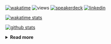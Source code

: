 [![wakatime](https://wakatime.com/badge/user/ddf27f94-292a-4343-b7eb-1143a4c6cf87.svg)](https://wakatime.com/@ddf27f94-292a-4343-b7eb-1143a4c6cf87)
![views](https://komarev.com/ghpvc/?username=chck&color=blueviolet)
[![speakerdeck](https://img.shields.io/badge/Speaker_Deck-chck-8a2be2?style=flat-square&logo=speaker-deck)](https://speakerdeck.com/chck)
[![linkedin](https://img.shields.io/badge/LinkedIn-chck-8a2be2?style=flat-square&logo=linkedin)](https://www.linkedin.com/in/chck/)

[![wakatime stats](https://github-readme-stats-nine-umber-51.vercel.app/api/wakatime?username=chck&layout=compact&count_private=true&hide_title=true&hide=Other&theme=buefy&langs_count=14)](https://wakatime.com/@chck?rank=me)

[![github stats](https://github-readme-stats-nine-umber-51.vercel.app/api?username=chck&count_private=true&show_icons=true&hide_title=true&theme=buefy)](https://github.com/anuraghazra/github-readme-stats)

<details>
  <summary><b>Read more</b></summary>
  <br>

  <!--START_SECTION:waka-->
**🐱 My GitHub Data** 

> 📦 126.2 kB Used in GitHub's Storage 
 > 
> 🏆 483 Contributions in the Year 2025
 > 
> 💼 Opted to Hire
 > 
> 📜 133 Public Repositories 
 > 
> 🔑 24 Private Repositories 
 > 
**I'm a Night 🦉** 

```text
🌞 Morning                1465 commits        █████░░░░░░░░░░░░░░░░░░░░   18.29 % 
🌆 Daytime                2380 commits        ███████░░░░░░░░░░░░░░░░░░   29.71 % 
🌃 Evening                2215 commits        ███████░░░░░░░░░░░░░░░░░░   27.65 % 
🌙 Night                  1952 commits        ██████░░░░░░░░░░░░░░░░░░░   24.36 % 
```
📅 **I'm Most Productive on Thursday** 

```text
Monday                   1421 commits        ████░░░░░░░░░░░░░░░░░░░░░   17.74 % 
Tuesday                  1212 commits        ████░░░░░░░░░░░░░░░░░░░░░   15.13 % 
Wednesday                1544 commits        █████░░░░░░░░░░░░░░░░░░░░   19.27 % 
Thursday                 1663 commits        █████░░░░░░░░░░░░░░░░░░░░   20.76 % 
Friday                   972 commits         ███░░░░░░░░░░░░░░░░░░░░░░   12.13 % 
Saturday                 497 commits         ██░░░░░░░░░░░░░░░░░░░░░░░   06.20 % 
Sunday                   703 commits         ██░░░░░░░░░░░░░░░░░░░░░░░   08.77 % 
```


📊 **This Week I Spent My Time On** 

```text
💬 Programming Languages: 
Other                    16 hrs 55 mins      ████████████████████░░░░░   80.98 % 
Markdown                 2 hrs 26 mins       ███░░░░░░░░░░░░░░░░░░░░░░   11.70 % 
JavaScript               31 mins             █░░░░░░░░░░░░░░░░░░░░░░░░   02.48 % 
Ruby                     30 mins             █░░░░░░░░░░░░░░░░░░░░░░░░   02.43 % 
Dockerfile               19 mins             ░░░░░░░░░░░░░░░░░░░░░░░░░   01.53 % 

🔥 Editors: 
Chrome                   18 hrs 12 mins      ██████████████████████░░░   87.12 % 
Obsidian                 1 hr 48 mins        ██░░░░░░░░░░░░░░░░░░░░░░░   08.61 % 
Neovim                   47 mins             █░░░░░░░░░░░░░░░░░░░░░░░░   03.81 % 
Zed                      5 mins              ░░░░░░░░░░░░░░░░░░░░░░░░░   00.45 % 
```

**I Mostly Code in Python** 

```text
Python                   47 repos            █████████░░░░░░░░░░░░░░░░   34.31 % 
Jupyter Notebook         19 repos            ███░░░░░░░░░░░░░░░░░░░░░░   13.87 % 
Ruby                     11 repos            ██░░░░░░░░░░░░░░░░░░░░░░░   08.03 % 
Rust                     8 repos             █░░░░░░░░░░░░░░░░░░░░░░░░   05.84 % 
TypeScript               6 repos             █░░░░░░░░░░░░░░░░░░░░░░░░   04.38 % 
```



**Timeline**

![Lines of Code chart](https://raw.githubusercontent.com/chck/chck/main/assets/bar_graph.png)


 Last Updated on 2025-06-09 02:25 UTC
<!--END_SECTION:waka-->
</details>

